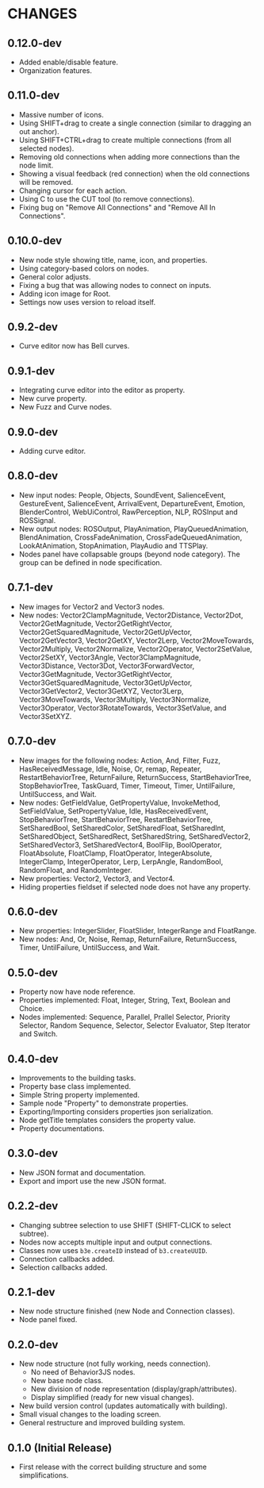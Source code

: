 # CHANGES

## 0.12.0-dev

- Added enable/disable feature.
- Organization features.


## 0.11.0-dev

- Massive number of icons.
- Using SHIFT+drag to create a single connection (similar to dragging an out 
  anchor).
- Using SHIFT+CTRL+drag to create multiple connections (from all selected 
  nodes).
- Removing old connections when adding more connections than the node limit.
- Showing a visual feedback (red connection) when the old connections will be
  removed.
- Changing cursor for each action.
- Using C to use the CUT tool (to remove connections).
- Fixing bug on "Remove All Connections" and "Remove All In Connections".


## 0.10.0-dev

- New node style showing title, name, icon, and properties.
- Using category-based colors on nodes.
- General color adjusts.
- Fixing a bug that was allowing nodes to connect on inputs.
- Adding icon image for Root.
- Settings now uses version to reload itself.


## 0.9.2-dev

- Curve editor now has Bell curves.


## 0.9.1-dev

- Integrating curve editor into the editor as property.
- New curve property.
- New Fuzz and Curve nodes.


## 0.9.0-dev

- Adding curve editor.


## 0.8.0-dev

- New input nodes: People, Objects, SoundEvent, SalienceEvent, GestureEvent, SalienceEvent, ArrivalEvent, DepartureEvent, Emotion, BlenderControl, WebUiControl, RawPerception, NLP, ROSInput and ROSSignal.
- New output nodes: ROSOutput, PlayAnimation, PlayQueuedAnimation, BlendAnimation, CrossFadeAnimation, CrossFadeQueuedAnimation, LookAtAnimation, StopAnimation, PlayAudio and TTSPlay.
- Nodes panel have collapsable groups (beyond node category). The group can be defined in node specification.


## 0.7.1-dev

- New images for Vector2 and Vector3 nodes.
- New nodes: Vector2ClampMagnitude, Vector2Distance, Vector2Dot, Vector2GetMagnitude, Vector2GetRightVector, Vector2GetSquaredMagnitude, Vector2GetUpVector, Vector2GetVector3, Vector2GetXY, Vector2Lerp, Vector2MoveTowards, Vector2Multiply, Vector2Normalize, Vector2Operator, Vector2SetValue, Vector2SetXY, Vector3Angle, Vector3ClampMagnitude, Vector3Distance, Vector3Dot, Vector3ForwardVector, Vector3GetMagnitude, Vector3GetRightVector, Vector3GetSquaredMagnitude, Vector3GetUpVector, Vector3GetVector2, Vector3GetXYZ, Vector3Lerp, Vector3MoveTowards, Vector3Multiply, Vector3Normalize, Vector3Operator, Vector3RotateTowards, Vector3SetValue, and Vector3SetXYZ.


## 0.7.0-dev

- New images for the following nodes: Action, And, Filter, Fuzz, HasReceivedMessage, Idle, Noise, Or, remap, Repeater, RestartBehaviorTree, ReturnFailure, ReturnSuccess, StartBehaviorTree, StopBehaviorTree, TaskGuard, Timer, Timeout, Timer, UntilFailure, UntilSuccess, and Wait.
- New nodes: GetFieldValue, GetPropertyValue, InvokeMethod, SetFieldValue, SetPropertyValue, Idle, HasReceivedEvent, StopBehaviorTree, StartBehaviorTree, RestartBehaviorTree, SetSharedBool, SetSharedColor, SetSharedFloat, SetSharedInt, SetSharedObject, SetSharedRect, SetSharedString, SetSharedVector2, SetSharedVector3, SetSharedVector4, BoolFlip, BoolOperator, FloatAbsolute, FloatClamp, FloatOperator, IntegerAbsolute, IntegerClamp, IntegerOperator, Lerp, LerpAngle, RandomBool, RandomFloat, and RandomInteger.
- New properties: Vector2, Vector3, and Vector4.
- Hiding properties fieldset if selected node does not have any property.


## 0.6.0-dev

- New properties: IntegerSlider, FloatSlider, IntegerRange and FloatRange.
- New nodes: And, Or, Noise, Remap, ReturnFailure, ReturnSuccess, Timer, UntilFailure, UntilSuccess, and Wait.


## 0.5.0-dev

- Property now have node reference.
- Properties implemented: Float, Integer, String, Text, Boolean and Choice.
- Nodes implemented: Sequence, Parallel, Prallel Selector, Priority Selector,
  Random Sequence, Selector, Selector Evaluator, Step Iterator and Switch.


## 0.4.0-dev

- Improvements to the building tasks.
- Property base class implemented.
- Simple String property implemented.
- Sample node "Property" to demonstrate properties.
- Exporting/Importing considers properties json serialization.
- Node getTitle templates considers the property value.
- Property documentations.

## 0.3.0-dev


- New JSON format and documentation.
- Export and import use the new JSON format.

## 0.2.2-dev

- Changing subtree selection to use SHIFT (SHIFT-CLICK to select subtree).
- Nodes now accepts multiple input and output connections.
- Classes now uses `b3e.createID` instead of `b3.createUUID`.
- Connection callbacks added.
- Selection callbacks added.


## 0.2.1-dev

- New node structure finished (new Node and Connection classes).
- Node panel fixed.


## 0.2.0-dev

- New node structure (not fully working, needs connection).
  - No need of Behavior3JS nodes.
  - New base node class.
  - New division of node representation (display/graph/attributes).
  - Display simplified (ready for new visual changes).
- New build version control (updates automatically with building).
- Small visual changes to the loading screen.
- General restructure and improved building system.


## 0.1.0 (Initial Release)

- First release with the correct building structure and some simplifications.